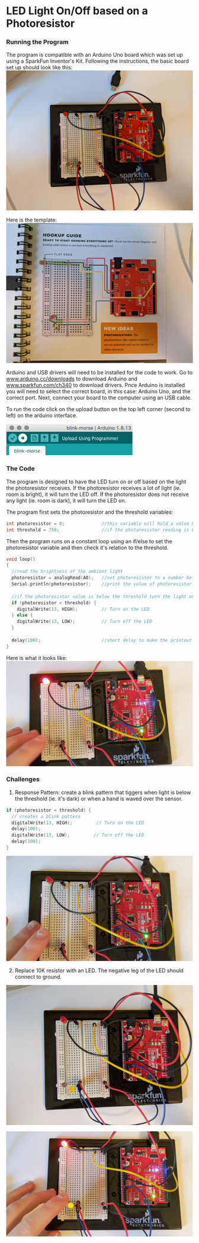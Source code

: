 # LED Light On/Off based on a Photoresistor

### Running the Program
The program is compatible with an Arduino Uno board which was set up using a SparkFun Inventor's Kit. Following the instructions, the basic board set up should look like this: 
![Arduino Board](images-and-gifs/basic-setup.jpg)

Here is the template:
![Arduino Board](images-and-gifs/board-template.jpg)

Arduino and USB drivers will need to be installed for the code to work. Go to www.arduino.cc/downloads to download Arduino and www.sparkfun.com/ch340 to download drivers. Pnce Arduino is installed you will need to select the correct board, in this case: Arduino Uno, and the correct port. Next, connect your board to the computer using an USB cable.

To run the code click on the upload button on the top left corner (second to left) on the arduino interface.

![Upload Button](images-and-gifs/upload-button.png)

### The Code
The program is designed to have the LED turn on or off based on the light the photoresistor receives. If the photoresistor receives a lot of light (ie. room is bright), it will turn the LED off. If the photoresistor does not receive any light (ie. room is dark), it will turn the LED on.

The program first sets the photoresistor and the threshold variables:
```C
int photoresistor = 0;              //this variable will hold a value based on the brightness of the ambient light
int threshold = 750;                //if the photoresistor reading is below this value the the light will turn on
```

Then the program runs on a constant loop using an if/else to set the photoresistor variable and then check it's relation to the threshold.
```C
void loop()
{
  //read the brightness of the ambient light
  photoresistor = analogRead(A0);   //set photoresistor to a number between 0 and 1023 based on how bright the ambient light is
  Serial.println(photoresistor);    //print the value of photoresistor in the serial monitor on the computer

  //if the photoresistor value is below the threshold turn the light on, otherwise turn it off
  if (photoresistor < threshold) {
    digitalWrite(13, HIGH);         // Turn on the LED
  } else {
    digitalWrite(13, LOW);          // Turn off the LED
  }

  delay(100);                       //short delay to make the printout easier to read
}

```

Here is what it looks like:
![Photoresistor Basic](images-and-gifs/photoresistor-reg.gif)

### Challenges
1. Response Pattern: create a blink pattern that tiggers when light is below the threshold (ie. it's dark) or when a hand is waved over the sensor.
```C
if (photoresistor < threshold) {
  // creates a blink pattern
  digitalWrite(13, HIGH);         // Turn on the LED
  delay(100);
  digitalWrite(13, LOW);         // Turn off the LED
  delay(100);
}
```
![Photoresistor Pattern](images-and-gifs/photoresistor-blink.gif)

2. Replace 10K resistor with an LED. The negative leg of the LED should connect to ground.

![Arduino Board](images-and-gifs/LED-board-setup.jpg)

![Photoresistor Light Resistor](images-and-gifs/photoresistor-LED.gif)
